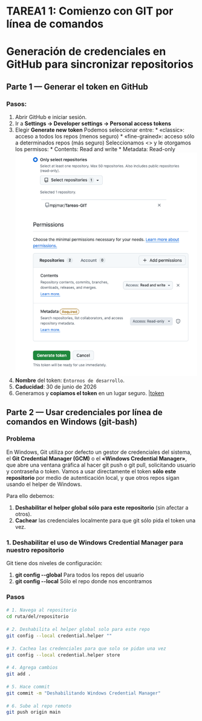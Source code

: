 # TAREA1 1: Comienzo con GIT por línea de comandos

# Generación de credenciales en GitHub para sincronizar repositorios

## Parte 1 — Generar el token en GitHub

### Pasos:
1. Abrir GitHub e iniciar sesión.  
2. Ir a **Settings → Developer settings → Personal access tokens** 
3. Elegir **Generate new token** 
	Podemos seleccionar entre:
   		* «classic»: acceso a todos los repos (menos seguro)
   		* «fine-grained»: acceso sólo a determinados repos (más seguro)
	Seleccionamos <<fine-grained>> y le otorgamos los permisos:
   		* Contents: Read and write
		* Metadata: Read-only
    ![permisos](capturas/img-2.png)
5. **Nombre** del token: `Entornos de desarrollo`.
6. **Caducidad**: 30 de junio de 2026
7. Generamos y **copiamos el token** en un lugar seguro.
|[token](capturas/img-1.png)

## Parte 2 — Usar credenciales por línea de comandos en Windows (git-bash)

### Problema
En Windows, Git utiliza por defecto un gestor de credenciales del sistema, el **Git Credential Manager (GCM)** o 
el **«Windows Credential Manager»**, que abre una ventana gráfica al hacer git push o git pull, solicitando usuario
y contraseña o token. Vamos a usar directamente el token **sólo este repositorio** por medio de autenticación 
local, y que otros repos sigan usando el helper de Windows.

Para ello debemos:
1. **Deshabilitar el helper global sólo para este repositorio** (sin afectar a otros).
2. **Cachear** las credenciales localmente para que git sólo pida el token una vez.

### 1. Deshabilitar el uso de Windows Credential Manager para nuestro repositorio
Git tiene dos niveles de configuración:
1. **git config --global** Para todos los repos del usuario
2. **git config --local** Sólo el repo donde nos encontramos

### Pasos

```bash
# 1. Navega al repositorio
cd ruta/del/repositorio

# 2. Deshabilita el helper global solo para este repo
git config --local credential.helper ""

# 3. Cachea las credenciales para que solo se pidan una vez
git config --local credential.helper store

# 4. Agrega cambios
git add .

# 5. Hace commit
git commit -m "Deshabilitando Windows Credential Manager"

# 6. Sube al repo remoto
git push origin main


